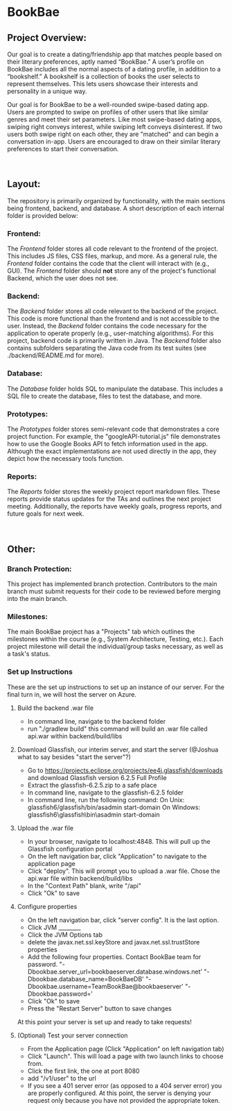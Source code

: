 # BookBae

## Project Overview:
   
Our goal is to create a dating/friendship app that matches people based on their literary preferences, aptly named “BookBae.” A user’s profile on BookBae includes all the normal aspects of a dating profile, in addition to a “bookshelf.” A bookshelf is a collection of books the user selects to represent themselves. This lets users showcase their interests and personality in a unique way.

Our goal is for BookBae to be a well-rounded swipe-based dating app. Users are prompted to swipe on profiles of other users that like similar genres and meet their set parameters. Like most swipe-based dating apps, swiping right conveys interest, while swiping left conveys disinterest. If two users both swipe right on each other, they are "matched" and can begin a conversation in-app. Users are encouraged to draw on their similar literary preferences to start their conversation.
  
<br/>

## Layout:

The repository is primarily organized by functionality, with the main sections being frontend, backend, and database. A short description of each internal folder is provided below:

### Frontend:

The *Frontend* folder stores all code relevant to the frontend of the project. This includes JS files, CSS files, markup, and more. As a general rule, the *Frontend* folder contains the code that the client will interact with (e.g., GUI). The *Frontend* folder should **not** store any of the project's functional Backend, which the user does not see. 

### Backend:

The *Backend* folder stores all code relevant to the backend of the project. This code is more functional than the frontend and is not accessible to the user. Instead, the *Backend* folder contains the code necessary for the application to operate properly (e.g., user-matching algorithms). For this project, backend code is primarily written in Java. The *Backend* folder also contains subfolders separating the Java code from its test suites (see ./backend/README.md for more).

### Database:

The *Database* folder holds SQL to manipulate the database. This includes a SQL file to create the database, files to test the database, and more.

### Prototypes:

The *Prototypes* folder stores semi-relevant code that demonstrates a core project function. For example, the "googleAPI-tutorial.js" file demonstrates how to use the Google Books API to fetch information used in the app. Although the exact implementations are not used directly in the app, they depict how the  necessary tools function. 

### Reports:

The *Reports* folder stores the weekly project report markdown files. These reports provide status updates for the TAs and outlines the next project meeting. Additionally, the reports have weekly goals, progress reports, and future goals for next week.
  
<br/>

## Other:

### Branch Protection:

This project has implemented branch protection. Contributors to the main branch must submit requests for their code to be reviewed before merging into the main branch. 

### Milestones:

The main BookBae project has a "Projects" tab which outlines the milestones within the course (e.g., System Architecture, Testing, etc.). Each project milestone will detail the individual/group tasks necessary, as well as a task's status.

### Set up Instructions

These are the set up instructions to set up an instance of our server. For the final turn in, we will host the server on Azure.

1. Build the backend .war file
    - In command line, navigate to the backend folder
    - run "./gradlew build" this command will build an .war file called api.war within backend/build/libs
    
2. Download Glassfish, our interim server, and start the server (@Joshua what to say besides "start the server"?)
    - Go to https://projects.eclipse.org/projects/ee4j.glassfish/downloads and download Glassfish version 6.2.5 Full Profile
    - Extract the glassfish-6.2.5.zip to a safe place
    - In command line, navigate to the glassfish-6.2.5 folder
    - In command line, run the following command:
      On Unix: glassfish6/glassfish/bin/asadmin start-domain
      On Windows: glassfish6\glassfish\bin\asadmin start-domain
      
3. Upload the .war file
   - In your browser, navigate to localhost:4848. This will pull up the Glassfish configuration portal
   - On the left navigation bar, click "Application" to navigate to the application page
   - Click "deploy". This will prompt you to upload a .war file. Chose the api.war file within backend/build/libs
   - In the "Context Path" blank, write "/api"
   - Click "Ok" to save
    
4. Configure properties
    - On the left navigation bar, click "server config". It is the last option.
    - Click JVM ________
    - Click the JVM Options tab 
    - delete the javax.net.ssl.keyStore and javax.net.ssl.trustStore properties
    - Add the following four properties. Contact BookBae team for password.
      "-Dbookbae.server_url=bookbaeserver.database.windows.net'
      "-Dbookbae.database_name=BookBaeDB'
      "-Dbookbae.username=TeamBookBae@bookbaeserver'
      "-Dbookbae.password=<password>'
    - Click "Ok" to save
    - Press the "Restart Server" button to save changes
      
    At this point your server is set up and ready to take requests!
   
5. (Optional) Test your server connection
    - From the Application page (Click "Application" on left navigation tab)
    - Click "Launch". This will load a page with two launch links to choose from.
    - Click the first link, the one at port 8080
    - add "/v1/user" to the url
    - If you see a 401 server error (as opposed to a 404 server error) you are properly configured. At this point, the server is denying your request only because you have not provided the appropriate token.
